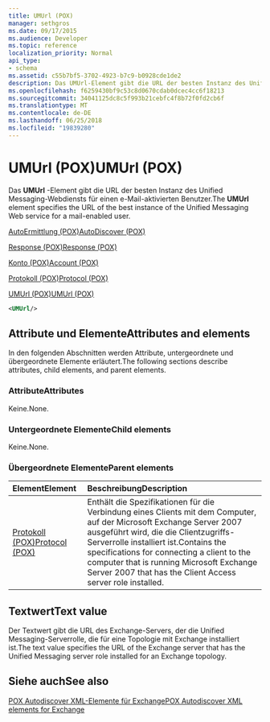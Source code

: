 ```yaml
---
title: UMUrl (POX)
manager: sethgros
ms.date: 09/17/2015
ms.audience: Developer
ms.topic: reference
localization_priority: Normal
api_type:
- schema
ms.assetid: c55b7bf5-3702-4923-b7c9-b0928cde1de2
description: Das UMUrl-Element gibt die URL der besten Instanz des Unified Messaging-Webdiensts für einen e-Mail-aktivierten Benutzer.
ms.openlocfilehash: f6259430bf9c53c8d0670cdab0dcec4cc6f18213
ms.sourcegitcommit: 34041125dc8c5f993b21cebfc4f8b72f0fd2cb6f
ms.translationtype: MT
ms.contentlocale: de-DE
ms.lasthandoff: 06/25/2018
ms.locfileid: "19839280"
---
```

# <a name="umurl-pox"></a><span data-ttu-id="30e2c-103">UMUrl (POX)</span><span class="sxs-lookup"><span data-stu-id="30e2c-103">UMUrl (POX)</span></span>

<span data-ttu-id="30e2c-104">Das **UMUrl** -Element gibt die URL der besten Instanz des Unified Messaging-Webdiensts für einen e-Mail-aktivierten Benutzer.</span><span class="sxs-lookup"><span data-stu-id="30e2c-104">The **UMUrl** element specifies the URL of the best instance of the Unified Messaging Web service for a mail-enabled user.</span></span> 
  
[<span data-ttu-id="30e2c-105">AutoErmittlung (POX)</span><span class="sxs-lookup"><span data-stu-id="30e2c-105">AutoDiscover (POX)</span></span>](autodiscover-pox.md)
  
[<span data-ttu-id="30e2c-106">Response (POX)</span><span class="sxs-lookup"><span data-stu-id="30e2c-106">Response (POX)</span></span>](response-pox.md)
  
[<span data-ttu-id="30e2c-107">Konto (POX)</span><span class="sxs-lookup"><span data-stu-id="30e2c-107">Account (POX)</span></span>](account-pox.md)
  
[<span data-ttu-id="30e2c-108">Protokoll (POX)</span><span class="sxs-lookup"><span data-stu-id="30e2c-108">Protocol (POX)</span></span>](protocol-pox.md)
  
[<span data-ttu-id="30e2c-109">UMUrl (POX)</span><span class="sxs-lookup"><span data-stu-id="30e2c-109">UMUrl (POX)</span></span>](umurl-pox.md)
  
```xml
<UMUrl/>
```

## <a name="attributes-and-elements"></a><span data-ttu-id="30e2c-110">Attribute und Elemente</span><span class="sxs-lookup"><span data-stu-id="30e2c-110">Attributes and elements</span></span>

<span data-ttu-id="30e2c-111">In den folgenden Abschnitten werden Attribute, untergeordnete und übergeordnete Elemente erläutert.</span><span class="sxs-lookup"><span data-stu-id="30e2c-111">The following sections describe attributes, child elements, and parent elements.</span></span>
  
### <a name="attributes"></a><span data-ttu-id="30e2c-112">Attribute</span><span class="sxs-lookup"><span data-stu-id="30e2c-112">Attributes</span></span>

<span data-ttu-id="30e2c-113">Keine.</span><span class="sxs-lookup"><span data-stu-id="30e2c-113">None.</span></span>
  
### <a name="child-elements"></a><span data-ttu-id="30e2c-114">Untergeordnete Elemente</span><span class="sxs-lookup"><span data-stu-id="30e2c-114">Child elements</span></span>

<span data-ttu-id="30e2c-115">Keine.</span><span class="sxs-lookup"><span data-stu-id="30e2c-115">None.</span></span>
  
### <a name="parent-elements"></a><span data-ttu-id="30e2c-116">Übergeordnete Elemente</span><span class="sxs-lookup"><span data-stu-id="30e2c-116">Parent elements</span></span>

|<span data-ttu-id="30e2c-117">**Element**</span><span class="sxs-lookup"><span data-stu-id="30e2c-117">**Element**</span></span>|<span data-ttu-id="30e2c-118">**Beschreibung**</span><span class="sxs-lookup"><span data-stu-id="30e2c-118">**Description**</span></span>|
|:-----|:-----|
|[<span data-ttu-id="30e2c-119">Protokoll (POX)</span><span class="sxs-lookup"><span data-stu-id="30e2c-119">Protocol (POX)</span></span>](protocol-pox.md) <br/> |<span data-ttu-id="30e2c-120">Enthält die Spezifikationen für die Verbindung eines Clients mit dem Computer, auf der Microsoft Exchange Server 2007 ausgeführt wird, die die Clientzugriffs-Serverrolle installiert ist.</span><span class="sxs-lookup"><span data-stu-id="30e2c-120">Contains the specifications for connecting a client to the computer that is running Microsoft Exchange Server 2007 that has the Client Access server role installed.</span></span>  <br/> |
   
## <a name="text-value"></a><span data-ttu-id="30e2c-121">Textwert</span><span class="sxs-lookup"><span data-stu-id="30e2c-121">Text value</span></span>

<span data-ttu-id="30e2c-122">Der Textwert gibt die URL des Exchange-Servers, der die Unified Messaging-Serverrolle, die für eine Topologie mit Exchange installiert ist.</span><span class="sxs-lookup"><span data-stu-id="30e2c-122">The text value specifies the URL of the Exchange server that has the Unified Messaging server role installed for an Exchange topology.</span></span>
  
## <a name="see-also"></a><span data-ttu-id="30e2c-123">Siehe auch</span><span class="sxs-lookup"><span data-stu-id="30e2c-123">See also</span></span>



[<span data-ttu-id="30e2c-124">POX Autodiscover XML-Elemente für Exchange</span><span class="sxs-lookup"><span data-stu-id="30e2c-124">POX Autodiscover XML elements for Exchange</span></span>](pox-autodiscover-xml-elements-for-exchange.md)


